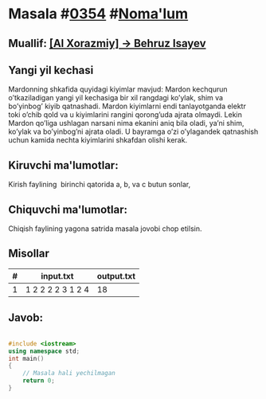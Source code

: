 
<h1>Masala #<a href="https://robocontest.uz/tasks/0354">0354</a> #<a href="https://robocontest.uz/tasks?category=1">Noma'lum</a></h1>
<h2> Muallif: <a href="https://robocontest.uz/profile/behruz_isayev">[Al Xorazmiy] ->  Behruz Isayev</a></h2>
<h2>Yangi yil kechasi</h2>
<p>Mardonning shkafida quyidagi kiyimlar mavjud:
Mardon kechqurun o’tkaziladigan yangi yil kechasiga bir xil rangdagi ko’ylak, shim va bo’yinbog’ kiyib qatnashadi.
Mardon kiyimlarni endi tanlayotganda elektr toki o’chib qold va u kiyimlarini rangini qorong’uda ajrata olmaydi. Lekin Mardon qo’liga ushlagan narsani nima ekanini aniq bila oladi, ya’ni shim, ko’ylak va bo’yinbog’ni ajrata oladi.
U bayramga o’zi o’ylagandek qatnashish uchun kamida nechta kiyimlarini shkafdan olishi kerak.</p>
<h2>Kiruvchi ma'lumotlar:</h2>
<p>Kirish faylining  birinchi qatorida a, b, va c butun sonlar,</p>
<h2>Chiquvchi ma'lumotlar:</h2>
<p>Chiqish faylining yagona satrida masala jovobi chop etilsin.</p>
<h2>Misollar</h2>
<table>
    <thead>
        <tr>
            <th>#</th>
            <th>input.txt</th>
            <th>output.txt</th>
        </tr>
    </thead>
    <tbody>
            <tr>
                <td>1</td>
                <td>1 2 2 
2 2 3
1 2 4</td>
                <td>18</td>
            </tr>
    </tbody>
    </table>
    
<h2>Javob:</h2>

######
```cpp
#include <iostream>
using namespace std;
int main()
{
    // Masala hali yechilmagan
    return 0;
}
```
